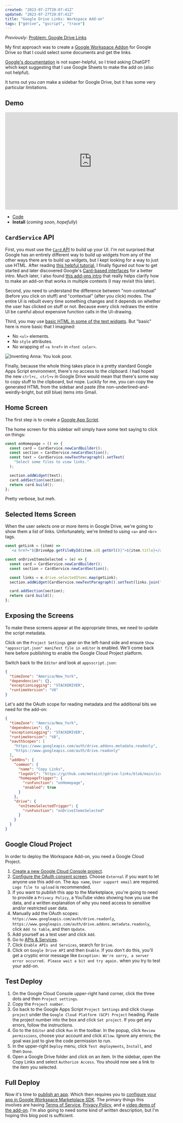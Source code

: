 ```yaml
---
created: "2023-07-27T20:07:41Z"
updated: "2023-07-27T20:07:41Z"
title: "Google Drive Links: Workspace Add-on"
tags: ["gdrive", "gscript", "trace"]
---
```


_Previously_: [Problem: Google Drive Links](/blog/2023/07/google-drive-links.html)

My first approach was to create a [Google Workspace Addon](https://workspace.google.com/products/add-ons/) for Google Drive so that I could select some documents and get the links.

[Google's documentation](https://developers.google.com/workspace/add-ons/reference) is not super-helpful, so I tried asking ChatGPT which kept suggesting that I use Google Sheets to make the add on (also not helpful).

It turns out you _can_ make a sidebar for Google Drive, but it has some very particular limitations.

## Demo

<iframe width="560" height="315" class="video" src="https://www.youtube.com/embed/UjGhMYDLOS4" title="YouTube video player" frameborder="0" allow="accelerometer; autoplay; clipboard-write; encrypted-media; gyroscope; picture-in-picture; web-share" allowfullscreen></iframe>

- [Code](https://github.com/metaist/gdrive-links/tree/main/gscript)
- **Install** (_coming soon, hopefully_)

## `CardService` API

First, you must use the [`Card` API](https://developers.google.com/workspace/add-ons/reference/rpc/google.apps.card.v1) to build up your UI. I'm not surprised that Google has an entirely different way to build up widgets from any of the other ways there are to build up widgets, but I kept looking for a way to just use HTML. After reading [this helpful tutorial](https://kcl.hashnode.dev/managing-google-drive-with-google-apps-script), I finally figured out how to get started and later discovered Google's [Card-based interfaces](https://developers.google.com/apps-script/add-ons/concepts/card-interfaces) for a better intro. Much later, I also found [this add-ons intro](https://developers.google.com/apps-script/add-ons/cats-quickstart) that really helps clarify how to make an add-on that works in multiple contexts (I may revisit this later).

Second, you need to understand the difference between "non-contextual" (before you click on stuff) and "contextual" (after you click) modes. The entire UI is rebuilt every time something changes and it depends on whether the user has clicked on stuff or not. Because every click redraws the entire UI be careful about expensive function calls in the UI-drawing.

Third, you may use [basic HTML in some of the text widgets](https://developers.google.com/apps-script/add-ons/concepts/widgets#text_formatting). But "basic" here is more basic that I imagined:

- No `<ul>` elements.
- No `style` attributes.
- No wrapping of `<a href>` in `<font color>`.

<img alt="Inventing Anna: You look poor." src="/static/assets/inventing-anna-poor.gif" />

Finally, because the whole thing takes place in a pretty standard Google Apps Script environment, there's no access to the clipboard. I had hoped the new `ctrl+c, ctrl+v` in Google Drive would mean that there's some way to copy stuff to the clipboard, but nope. Luckily for me, you can copy the generated HTML from the sidebar and paste (the non-underlined-and-weirdly-bright, but still blue) items into Gmail.

## Home Screen

The first step is to create a [Google App Script](https://script.google.com/home).

The home screen for this sidebar will simply have some text saying to click on things:

```js
const onHomepage = () => {
  const card = CardService.newCardBuilder();
  const section = CardService.newCardSection();
  const text = CardService.newTextParagraph().setText(
    "Select some files to view links."
  );

  section.addWidget(text);
  card.addSection(section);
  return card.build();
};
```

Pretty verbose, but meh.

## Selected Items Screen

When the user selects one or more items in Google Drive, we're going to show them a list of links. Unfortunately, we're limited to using `<a>` and `<br>` tags.

```js
const getLink = (item) =>
  `<a href="${DriveApp.getFileById(item.id).getUrl()}">${item.title}</a>`;

const onDriveItemsSelected = (e) => {
  const card = CardService.newCardBuilder();
  const section = CardService.newCardSection();

  const links = e.drive.selectedItems.map(getLink);
  section.addWidget(CardService.newTextParagraph().setText(links.join("<br>")));

  card.addSection(section);
  return card.build();
};
```

## Exposing the Screens

To make these screens appear at the appropriate times, we need to update the script metadata.

Click on the `Project Settings` gear on the left-hand side and ensure `Show "appsscript.json" manifest file in editor` is enabled. We'll come back here before publishing to enable the Google Cloud Project platform.

Switch back to the `Editor` and look at `appsscript.json`:

```json
{
  "timeZone": "America/New_York",
  "dependencies": {},
  "exceptionLogging": "STACKDRIVER",
  "runtimeVersion": "V8"
}
```

Let's add the OAuth scope for reading metadata and the additional bits we need for the add-on:

```json
{
  "timeZone": "America/New_York",
  "dependencies": {},
  "exceptionLogging": "STACKDRIVER",
  "runtimeVersion": "V8",
  "oauthScopes": [
    "https://www.googleapis.com/auth/drive.addons.metadata.readonly",
    "https://www.googleapis.com/auth/drive.readonly"
  ],
  "addOns": {
    "common": {
      "name": "Copy Links",
      "logoUrl": "https://github.com/metaist/gdrive-links/blob/main/icons/gdrive-links.png?raw=true",
      "homepageTrigger": {
        "runFunction": "onHomepage",
        "enabled": true
      }
    },
    "drive": {
      "onItemsSelectedTrigger": {
        "runFunction": "onDriveItemsSelected"
      }
    }
  }
}
```

## Google Cloud Project

In order to deploy the Workspace Add-on, you need a Google Cloud Project.

1. [Create a new Google Cloud Console project](https://console.cloud.google.com/projectcreate).
2. [Configure the OAuth consent screen](https://console.cloud.google.com/apis/credentials/consent). Choose `External` if you want to let anyone use this add-on. The `App name`, `User support email` are required. `Logo file to upload` is recommended.
3. If you want to _publish_ this app to the Marketplace, you're going to need to provide a `Privacy Policy`, a YouTube video showing how you use the data, and a written explanation of why you need access to sensitive and/or restricted user data.
4. Manually add the OAuth scopes: `https://www.googleapis.com/auth/drive.readonly`, `https://www.googleapis.com/auth/drive.addons.metadata.readonly`, click `Add to table`, and then `Update`.
5. Add yourself as a test user and click `Add`.
6. Go to [APIs & Services](https://console.cloud.google.com/apis/dashboard).
7. Click `Enable APIs and Services`, search for `Drive`.
8. Click on `Google Drive API` and then `Enable`. If you don't do this, you'll get a cryptic error message like `Exception: We're sorry, a server error occurred. Please wait a bit and try again.` when you try to test your add-on.

## Test Deploy

1. On the Google Cloud Console upper-right hand corner, click the three dots and then `Project settings`.
2. Copy the `Project number`.
3. Go back to the Google Apps Script `Project Settings` and click `Change project` under the `Google Cloud Platform (GCP) Project` heading. Paste the project number into the box and click `Set project`. If you get any errors, follow the instructions.
4. Go to the `Editor` and click `Run` in the toolbar. In the popup, click `Review permissions`, choose your account and click `Allow`. Ignore any errors; the goal was just to give the code permission to run.
5. In the upper-right `Deploy` menu, click `Test deployments`, `Install`, and then `Done`.
6. Open a Google Drive folder and click on an item. In the sidebar, open the Copy Links and select `Authorize Access`. You should now see a link to the item you selected.

## Full Deploy

Now it's time to [publish an app](https://developers.google.com/workspace/marketplace/how-to-publish). Which then requires you to [configure your app in Google Workspace Marketplace SDK](https://developers.google.com/workspace/marketplace/enable-configure-sdk). The primary things this involves are having [Terms of Service](/terms), [Privacy Policy](/privacy), and a [video demo of the add-on](https://www.youtube.com/watch?v=UjGhMYDLOS4). I'm also going to need some kind of written description, but I'm hoping this blog post is sufficient.
